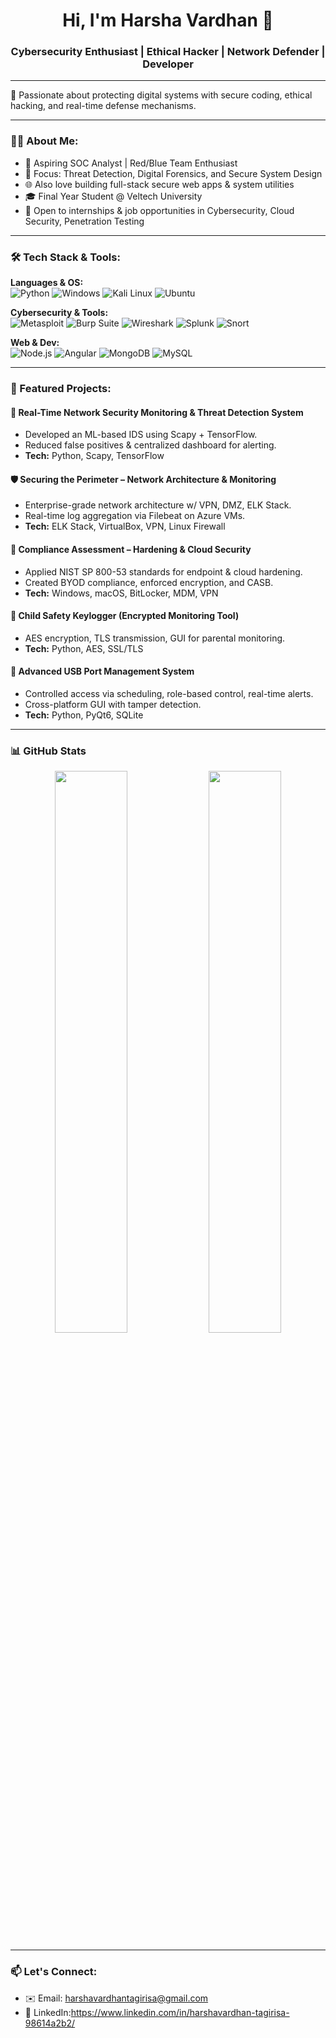 <h1 align="center">Hi, I'm Harsha Vardhan 👋</h1>
<h3 align="center">Cybersecurity Enthusiast | Ethical Hacker | Network Defender | Developer</h3>

---

🎯 Passionate about protecting digital systems with secure coding, ethical hacking, and real-time defense mechanisms.

---

### 👨‍💻 About Me:
- 🔐 Aspiring SOC Analyst | Red/Blue Team Enthusiast
- 📡 Focus: Threat Detection, Digital Forensics, and Secure System Design
- 🌐 Also love building full-stack secure web apps & system utilities
- 🎓 Final Year Student @ Veltech University
- 💼 Open to internships & job opportunities in Cybersecurity, Cloud Security, Penetration Testing

---

### 🛠️ Tech Stack & Tools:

**Languages & OS:**  
![Python](https://img.shields.io/badge/Python-3776AB?style=flat&logo=python&logoColor=white) 
![Windows](https://img.shields.io/badge/Windows-0078D6?style=flat&logo=windows&logoColor=white)
![Kali Linux](https://img.shields.io/badge/Kali_Linux-557C94?style=flat&logo=linux&logoColor=white)
![Ubuntu](https://img.shields.io/badge/Ubuntu-E95420?style=flat&logo=ubuntu&logoColor=white)

**Cybersecurity & Tools:**  
![Metasploit](https://img.shields.io/badge/Metasploit-000000?style=flat&logo=data&logoColor=white)
![Burp Suite](https://img.shields.io/badge/Burp%20Suite-FE7A16?style=flat)
![Wireshark](https://img.shields.io/badge/Wireshark-1679A7?style=flat)
![Splunk](https://img.shields.io/badge/Splunk-000000?style=flat)
![Snort](https://img.shields.io/badge/Snort-E91E63?style=flat)

**Web & Dev:**  
![Node.js](https://img.shields.io/badge/Node.js-339933?style=flat&logo=nodedotjs&logoColor=white)
![Angular](https://img.shields.io/badge/Angular-DD0031?style=flat&logo=angular&logoColor=white)
![MongoDB](https://img.shields.io/badge/MongoDB-47A248?style=flat&logo=mongodb&logoColor=white)
![MySQL](https://img.shields.io/badge/MySQL-4479A1?style=flat&logo=mysql&logoColor=white)

---

### 📘 Featured Projects:

#### 🔎 Real-Time Network Security Monitoring & Threat Detection System
- Developed an ML-based IDS using Scapy + TensorFlow.
- Reduced false positives & centralized dashboard for alerting.
- **Tech:** Python, Scapy, TensorFlow

#### 🛡️ Securing the Perimeter – Network Architecture & Monitoring
- Enterprise-grade network architecture w/ VPN, DMZ, ELK Stack.
- Real-time log aggregation via Filebeat on Azure VMs.
- **Tech:** ELK Stack, VirtualBox, VPN, Linux Firewall

#### 🔐 Compliance Assessment – Hardening & Cloud Security
- Applied NIST SP 800-53 standards for endpoint & cloud hardening.
- Created BYOD compliance, enforced encryption, and CASB.
- **Tech:** Windows, macOS, BitLocker, MDM, VPN

#### 👶 Child Safety Keylogger (Encrypted Monitoring Tool)
- AES encryption, TLS transmission, GUI for parental monitoring.
- **Tech:** Python, AES, SSL/TLS

#### 💾 Advanced USB Port Management System
- Controlled access via scheduling, role-based control, real-time alerts.
- Cross-platform GUI with tamper detection.
- **Tech:** Python, PyQt6, SQLite

---

### 📊 GitHub Stats

<p align="center">
  <img src="https://github-readme-stats.vercel.app/api?username=YourGitHubUsername&show_icons=true&theme=radical" width="48%"/>
  <img src="https://github-readme-stats.vercel.app/api/top-langs/?username=YourGitHubUsername&layout=compact&theme=radical" width="48%"/>
</p>

---

### 📫 Let's Connect:

- ✉️ Email: [harshavardhantagirisa@gmail.com](mailto:harshavardhantagirisa@gmail.com)
- 🔗 LinkedIn:https://www.linkedin.com/in/harshavardhan-tagirisa-98614a2b2/
